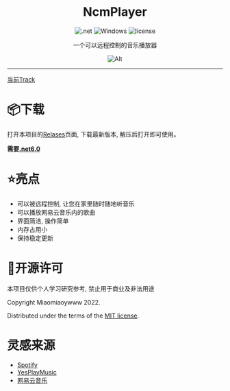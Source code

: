 <div align="center">
<!--![Alt](exp.png "exp")-->

# NcmPlayer

![.net](https://img.shields.io/badge/C%23-.net6.0-orange)
![Windows](https://img.shields.io/badge/Windows-7.0%2B-orange)
![license](https://img.shields.io/github/license/Miaoywww/NeteaseCloudMusicControl)

一个可以远程控制的音乐播放器

![Alt](https://repobeats.axiom.co/api/embed/f1a32f5de680e028fc13fd13f986a538742f5f17.svg "Repobeats analytics image")

***

</div>

[当前Track](https://github.com/Miaoywww/NeteaseCloudMusicControl/blob/master/BugTracks.md)

# 📦️下载

打开本项目的[Relases](https://github.com/Miaoywww/NeteaseCloudMusicControl/releases)页面, 下载最新版本, 解压后打开即可使用。

**需要[.net6.0](https://dotnet.microsoft.com/zh-cn/download/dotnet/6.0)**


# ⭐亮点

- 可以被远程控制, 让您在家里随时随地听音乐
- 可以播放网易云音乐内的歌曲
- 界面简洁, 操作简单
- 内存占用小
- 保持稳定更新

# 📜开源许可

本项目仅供个人学习研究参考, 禁止用于商业及非法用途

Copyright Miaomiaoywww 2022.

Distributed under the terms of the [MIT license](https://github.com/Miaoywww/NeteaseCloudMusicControl/blob/master/LICENSE.txt).

# 灵感来源

- [Spotify](https://www.spotify.com/)
- [YesPlayMusic](https://github.com/qier222/YesPlayMusic)
- [网易云音乐](https://music.163.com/)